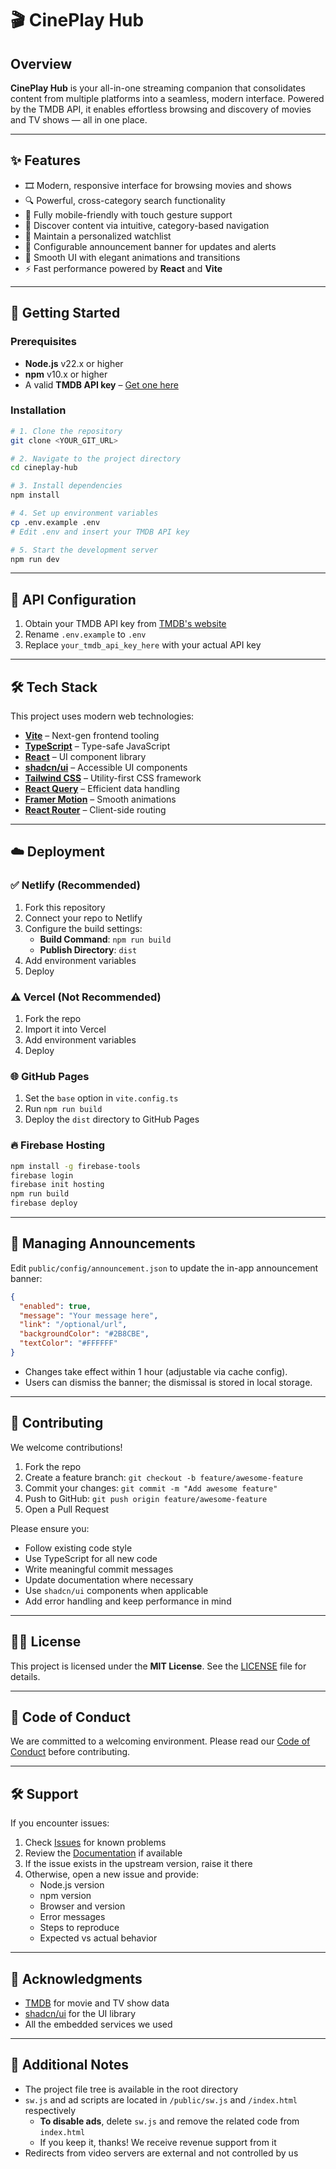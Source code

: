 # 🎬 CinePlay Hub

## Overview

**CinePlay Hub** is your all-in-one streaming companion that consolidates content from multiple platforms into a seamless, modern interface. Powered by the TMDB API, it enables effortless browsing and discovery of movies and TV shows — all in one place.

---

## ✨ Features

- 🎞️ Modern, responsive interface for browsing movies and shows  
- 🔍 Powerful, cross-category search functionality  
- 📱 Fully mobile-friendly with touch gesture support  
- 🎯 Discover content via intuitive, category-based navigation  
- 💾 Maintain a personalized watchlist  
- 📢 Configurable announcement banner for updates and alerts  
- 🌙 Smooth UI with elegant animations and transitions  
- ⚡ Fast performance powered by **React** and **Vite**

---

## 🚀 Getting Started

### Prerequisites

- **Node.js** v22.x or higher  
- **npm** v10.x or higher  
- A valid **TMDB API key** – [Get one here](https://www.themoviedb.org/documentation/api)

### Installation

```bash
# 1. Clone the repository
git clone <YOUR_GIT_URL>

# 2. Navigate to the project directory
cd cineplay-hub

# 3. Install dependencies
npm install

# 4. Set up environment variables
cp .env.example .env
# Edit .env and insert your TMDB API key

# 5. Start the development server
npm run dev
```

---

## 🔧 API Configuration

1. Obtain your TMDB API key from [TMDB's website](https://www.themoviedb.org/documentation/api)  
2. Rename `.env.example` to `.env`  
3. Replace `your_tmdb_api_key_here` with your actual API key  

---

## 🛠️ Tech Stack

This project uses modern web technologies:

- **[Vite](https://vitejs.dev/)** – Next-gen frontend tooling  
- **[TypeScript](https://www.typescriptlang.org/)** – Type-safe JavaScript  
- **[React](https://reactjs.org/)** – UI component library  
- **[shadcn/ui](https://ui.shadcn.com/)** – Accessible UI components  
- **[Tailwind CSS](https://tailwindcss.com/)** – Utility-first CSS framework  
- **[React Query](https://tanstack.com/query)** – Efficient data handling  
- **[Framer Motion](https://www.framer.com/motion/)** – Smooth animations  
- **[React Router](https://reactrouter.com/)** – Client-side routing

---

## ☁️ Deployment

### ✅ Netlify (Recommended)

1. Fork this repository  
2. Connect your repo to Netlify  
3. Configure the build settings:
   - **Build Command**: `npm run build`  
   - **Publish Directory**: `dist`  
4. Add environment variables  
5. Deploy

### ⚠️ Vercel (Not Recommended)

1. Fork the repo  
2. Import it into Vercel  
3. Add environment variables  
4. Deploy

### 🌐 GitHub Pages

1. Set the `base` option in `vite.config.ts`  
2. Run `npm run build`  
3. Deploy the `dist` directory to GitHub Pages

### 🔥 Firebase Hosting

```bash
npm install -g firebase-tools
firebase login
firebase init hosting
npm run build
firebase deploy
```

---

## 📢 Managing Announcements

Edit `public/config/announcement.json` to update the in-app announcement banner:

```json
{
  "enabled": true,
  "message": "Your message here",
  "link": "/optional/url",
  "backgroundColor": "#2B8CBE",
  "textColor": "#FFFFFF"
}
```

- Changes take effect within 1 hour (adjustable via cache config).
- Users can dismiss the banner; the dismissal is stored in local storage.

---

## 🤝 Contributing

We welcome contributions!

1. Fork the repo  
2. Create a feature branch: `git checkout -b feature/awesome-feature`  
3. Commit your changes: `git commit -m "Add awesome feature"`  
4. Push to GitHub: `git push origin feature/awesome-feature`  
5. Open a Pull Request

Please ensure you:

- Follow existing code style  
- Use TypeScript for all new code  
- Write meaningful commit messages  
- Update documentation where necessary  
- Use `shadcn/ui` components when applicable  
- Add error handling and keep performance in mind

---

## 🧑‍⚖️ License

This project is licensed under the **MIT License**. See the [LICENSE](LICENSE) file for details.

---

## 🧭 Code of Conduct

We are committed to a welcoming environment. Please read our [Code of Conduct](CODE_OF_CONDUCT.md) before contributing.

---

## 🛠️ Support

If you encounter issues:

1. Check [Issues](../../issues) for known problems  
2. Review the [Documentation](../../wiki) if available  
3. If the issue exists in the upstream version, raise it there  
4. Otherwise, open a new issue and provide:
   - Node.js version
   - npm version
   - Browser and version
   - Error messages
   - Steps to reproduce
   - Expected vs actual behavior

---

## 🙌 Acknowledgments

- [TMDB](https://www.themoviedb.org/) for movie and TV show data  
- [shadcn/ui](https://ui.shadcn.com/) for the UI library  
- All the embedded services we used

---

## 📎 Additional Notes

- The project file tree is available in the root directory  
- `sw.js` and ad scripts are located in `/public/sw.js` and `/index.html` respectively  
  - **To disable ads**, delete `sw.js` and remove the related code from `index.html`  
  - If you keep it, thanks! We receive revenue support from it  
- Redirects from video servers are external and not controlled by us
